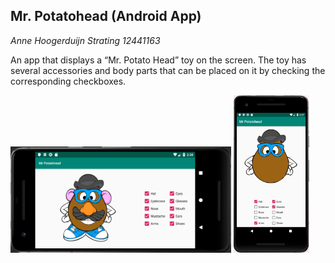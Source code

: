 ## Mr. Potatohead (Android App)


*Anne Hoogerduijn Strating*
*12441163*

An app that displays a “Mr. Potato Head” toy on the screen. The toy has several accessories and body parts that 
can be placed on it by checking the corresponding checkboxes.
 
<img src="https://github.com/AnneHS/Mr.-Potatohead/blob/master/app/doc/landscape.PNG" height="15%" width="70%"/> <img  
src="https://github.com/AnneHS/Mr.-Potatohead/blob/master/app/doc/portret.PNG" height="15%" width="24%"/> 
